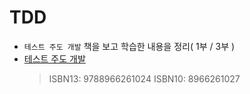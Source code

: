 # TDD
- `테스트 주도 개발` 책을 보고 학습한 내용을 정리( 1부 / 3부 )
- [테스트 주도 개발](http://www.yes24.com/Product/Goods/12246033)
  > ISBN13: 9788966261024
  > ISBN10: 8966261027
